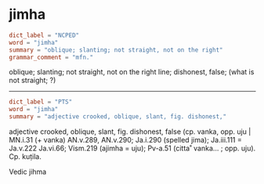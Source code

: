 # jimha

``` toml
dict_label = "NCPED"
word = "jimha"
summary = "oblique; slanting; not straight, not on the right"
grammar_comment = "mfn."
```

oblique; slanting; not straight, not on the right line; dishonest, false; (what is not straight; ?)

--------------------

``` toml
dict_label = "PTS"
word = "jimha"
summary = "adjective crooked, oblique, slant, fig. dishonest,"
```

adjective crooked, oblique, slant, fig. dishonest, false (cp. vanka, opp. uju | MN.i.31 (\+ vanka) AN.v.289, AN.v.290; Ja.i.290 (spelled jima); Ja.iii.111 = Ja.v.222 Ja.vi.66; Vism.219 (ajimha = uju); Pv\-a.51 (citta˚ vanka… ; opp. uju). Cp. kuṭila.

Vedic jihma

